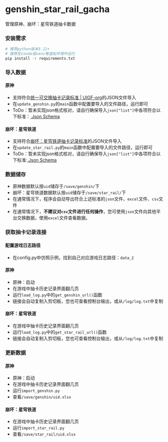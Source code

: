 # genshin_star_rail_gacha
管理原神、崩坏：星穹铁道抽卡数据

### 安装需求

```bash
# 推荐python版本3.11+
# 推荐在conda或venv等虚拟环境中运行
pip install -r requirements.txt
```

### 导入数据

#### 原神

- 支持符合[统一可交换抽卡记录标准 | UIGF-org](https://uigf.org/zh/standards/UIGF.html)的JSON文件导入
- 在`update_genshin.py`的`main`函数中配置要导入的文件路径，运行即可
- ToDo：暂未实现json格式核对，请自行确保导入`json["list"]`中各项符合以下标准：[ Json Schema](https://uigf.org/zh/standards/UIGF.html#json-schema)

#### 崩坏：星穹铁道

- 支持符合[崩坏：星穹铁道抽卡记录标准](https://uigf.org/zh/standards/SRGF.html)的JSON文件导入
- 在`update_star_rail.py`的`main`函数中配置要导入的文件路径，运行即可
- ToDo：暂未实现json格式核对，请自行确保导入`json["list"]`中各项符合以下标准:[ Json Schema](https://uigf.org/zh/standards/SRGF.html#json-schema)

### 数据储存

- 原神数据默认按`uid`储存于`/save/genshin/`下
- 崩坏：星穹铁道数据默认按`uid`储存于`/save/star_rail/`下
- 在通常情况下，程序会自动导出符合上述标准的`json`文件、`excel`文件、`csv`文件
- 在通常情况下，**不建议对`csv`文件进行任何操作**，您可使用`json`文件向其他平台交换数据，使用`excel`文件查看数据。

### 获取抽卡记录连接

#### 配置游戏日志路径

- 在config.py中仿照示例，找到自己对应游戏日志路径：`data_2`

#### 原神

- 原神：启动
- 在游戏中抽卡历史记录界面翻几页
- 运行`load_log.py`中的`get_genshin_url()`函数
- 链接会自动复制入剪切板，您也可查看控制台输出，或从`/log/log.txt`中复制

#### 崩坏：星穹铁道

- 在游戏中抽卡历史记录界面翻几页
- 运行`load_log.py`中的`get_star_rail_url()`函数
- 链接会自动复制入剪切板，您也可查看控制台输出，或从`/log/log.txt`中复制

### 更新数据

#### 原神

- 原神：启动
- 在游戏中抽卡历史记录界面翻几页
- 运行`import_genshin.py`
- 查看`/save/genshin/uid.xlsx`

#### 崩坏：星穹铁道

- 在游戏中抽卡历史记录界面翻几页
- 运行`import_star_rail.py`
- 查看`/save/star_rail/uid.xlsx`

